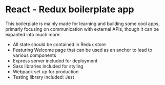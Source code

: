 # React - Redux boilerplate app

This boilerplate is mainly made for learning and building some cool apps, primarly focusing on communication with external APIs, though it can be expanted into much more.

* All state should be contained in Redux store
* Featuring Welcome page that can be used as an anchor to lead to various components
* Express server included for deployment
* Sass libraries included for styling
* Webpack set up for production
* Testing library included: Jest